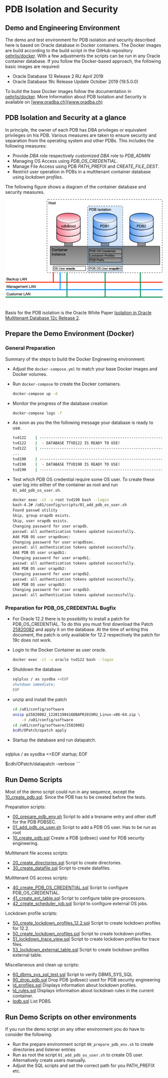 # PDB Isolation and Security

## Demo and Engineering Environment

The demo and test environment for PDB isolation and security described here is based on Oracle database in Docker containers. The Docker images are build according to the build script in the GitHub repository [oehrlis/docker](https://github.com/oehrlis/docker). With a few adjustments the scripts can be run in any Oracle container database. If you follow the Docker-based approach, the following basic images are required:

- Oracle Database 12 Release 2 RU April 2019
- Oracle Database 19c Release Update October 2019 (19.5.0.0)

To build the base Docker images follow the documentation in [oehrlis/docker](https://github.com/oehrlis/docker/tree/master/OracleDatabase). More Information about PDB Isolation and Security is available on [www.oradba.ch](www.oradba.ch)

## PDB Isolation and Security at a glance

In principle, the owner of each PDB has DBA privileges or equivalent privileges on his PDB. Various measures are taken to ensure security and separation from the operating system and other PDBs. This includes the following measures:

- Provide *DBA* role respectively customized *DBA* role to *PDB_ADMIN*
- Managing OS Access using *PDB_OS_CREDENTIAL*.
- Manage File Access using PDB *PATH_PREFIX* and *CREATE_FILE_DEST*.
- Restrict user operation in PDBs in a multitenant container database using *lockdown profiles*.

The following figure shows a diagram of the container database and security measures.

![PDB isolation and security measures](CDB-isolation.png)

Basis for the PDB isolation is the Oracle White Paper [Isolation in Oracle Multitenant Database 12c Release 2](https://www.oracle.com/technetwork/database/multitenant/learn-more/isolation-wp-12c-3614475.pdf).

## Prepare the Demo Environment (Docker)

### General Preparation

Summary of the steps to build the Docker Engineering environment:

- Adjust the `docker-compose.yml` to match your base Docker images and Docker volumes.
- Run `docker-compose` to create the Docker containers.

    ```bash
    docker-compose up -d
    ```

- Monitor the progress of the database creation

    ```bash
    docker-compose logs -f
    ```
- As soon as you the the following message your database is ready to use.

    ```bash
    tvd122    | ---------------------------------------------------------------
    tvd122    |  - DATABASE TTVD122 IS READY TO USE!
    tvd122    | ---------------------------------------------------------------
    ...
    tvd190    | ---------------------------------------------------------------
    tvd190    |  - DATABASE TTVD190 IS READY TO USE!
    tvd190    | ---------------------------------------------------------------
    ```

- Test which PDB OS credential require some OS user. To create these user log into either of the container as root and run `01_add_pdb_os_user.sh`.

    ```bash
    docker exec -it -u root tvd190 bash --login
    bash-4.2# /u01/config/scripts/01_add_pdb_os_user.sh 
    Found passwd utility
    Skip, group orapdb exists.
    Skip, user orapdb exists.
    Changing password for user orapdb.
    passwd: all authentication tokens updated successfully.
    Add PDB OS user orapdbsec:
    Changing password for user orapdbsec.
    passwd: all authentication tokens updated successfully.
    Add PDB OS user orapdb1:
    Changing password for user orapdb1.
    passwd: all authentication tokens updated successfully.
    Add PDB OS user orapdb2:
    Changing password for user orapdb2.
    passwd: all authentication tokens updated successfully.
    Add PDB OS user orapdb3:
    Changing password for user orapdb3.
    passwd: all authentication tokens updated successfully.
    ```

### Preparation for PDB_OS_CREDENTIAL Bugfix

- For Oracle 12.2 there is to possibility to install a patch for PDB_OS_CREDENTIAL. To do this you must first download the Patch [25820082](https://updates.oracle.com/ARULink/PatchDetails/process_form?patch_num=25820082) and apply it on the database. At the time of writing this document, the patch is only available for 12.2 respectively the patch for 19c does not work.
- Login to the Docker Container as user oracle.
  
    ```bash
    docker exec -it -u oracle tvd122 bash --login
    ```

- Shutdown the database

    ```bash
    sqlplus / as sysdba <<EOF
    shutdown immediate;
    EOF
    ```

- unzip and install the patch

    ```bash
    cd /u01/config/software
    unzip p25820082_12201190416DBAPR2019RU_Linux-x86-64.zip \
        -d /u01/config/software
    cd /u01/config/software/25820082
    $cdh/OPatch/opatch apply
    ```

- Startup the database and run datapatch.

    ```bash
sqlplus / as sysdba <<EOF
startup;
EOF

$cdh/OPatch/datapatch -verbose
    ```

## Run Demo Scripts

Most of the demo script could run in any sequence, except the [10_create_pdb.sql](config/scripts/10_create_pdb.sql). Since the PDB has to be created before the tests.

Preparation scripts:

- [00_prepare_pdb_env.sh](config/scripts/00_prepare_pdb_env.sh) Script to add a tnsname entry and other stuff for the PDB PDBSEC.
- [01_add_pdb_os_user.sh](config/scripts/01_add_pdb_os_user.sh) Script to add a PDB OS user. Has to be run as root
- [10_create_pdb.sql](config/scripts/10_create_pdb.sql) Create a PDB (pdbsec) used for PDB security engineering.

Multitenant file access scripts:

- [20_create_directories.sql](config/scripts/20_create_directories.sql) Script to create directories.
- [30_create_datafile.sql](config/scripts/30_create_datafile.sql) Script to create datafiles.

Multitenant OS access scripts:

- [40_create_PDB_OS_CREDENTIAL.sql](config/scripts/40_create_PDB_OS_CREDENTIAL.sql) Script to configure PDB_OS_CREDENTIAL.
- [41_create_ext_table.sql](config/scripts/41_create_ext_table.sql) Script to configure table pre-processors.
- [42_create_scheduler_job.sql](config/scripts/42_create_scheduler_job.sql) Script to configure external OS jobs.

Lockdown profile scripts:

- [50_create_lockdown_profiles_12.2.sql](config/scripts/50_create_lockdown_profiles_12.2.sql) Script to create lockdown profiles for 12.2.
- [50_create_lockdown_profiles.sql](config/scripts/50_create_lockdown_profiles.sql) Script to create lockdown profiles.
- [51_lockdown_trace_view.sql](config/scripts/51_lockdown_trace_view.sql) Script to create lockdown profiles for trace files.
- [53_lockdown_external_table.sql](config/scripts/53_lockdown_external_table.sql) Script to create lockdown profiles external table.

Miscellaneous and clean up scripts:

- [60_dbms_sys_sql_test.sql](config/scripts/60_dbms_sys_sql_test.sql) Script to verify DBMS_SYS_SQL
- [90_drop_pdb.sql](config/scripts/90_drop_pdb.sql) Drop PDB (pdbsec) used for PDB security engineering
- [ld_profiles.sql](config/scripts/ld_profiles.sql) Displays information about lockdown profiles.
- [ld_rules.sql](config/scripts/ld_rules.sql) Displays information about lockdown rules in the current container.
- [lpdb.sql](config/scripts/lpdb.sql) List PDBS.

## Run Demo Scripts on other environments

If you run the demo script on any other environment you do have to consider the following:

- Run the prepare environment script `00_prepare_pdb_env.sh` to create directories and listener entries
- Run as root the script `01_add_pdb_os_user.sh` to create OS user. Alternatively create users manually.
- Adjust the SQL scripts and set the correct path for you PATH_PREFIX etc.
